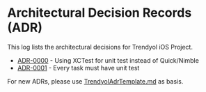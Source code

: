 # Architectural Decision Records (ADR)

This log lists the architectural decisions for Trendyol iOS Project.

<!-- adrlog -- Regenerate the content by using "adr-log -i". You can install it via "npm install -g adr-log" -->

- [ADR-0000](adr/0000-use-xctest-for-unit-test.md) - Using XCTest for unit test instead of Quick/Nimble
- [ADR-0001](adr/0001-every-task-must-have-unit-test.md) - Every task must have unit test

<!-- adrlogstop -->

For new ADRs, please use [TrendyolAdrTemplate.md](TrendyolAdrTemplate.md) as basis.


